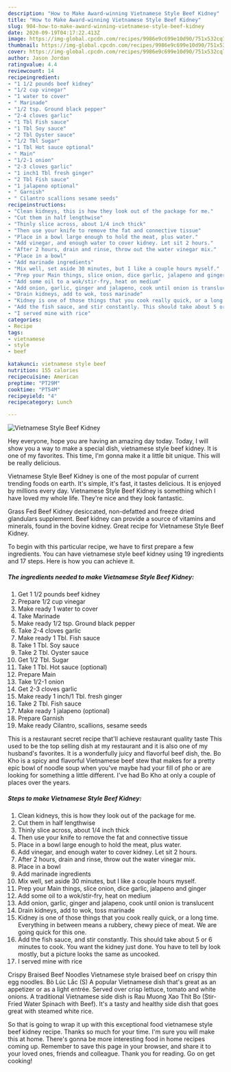 ```yaml
---
description: "How to Make Award-winning Vietnamese Style Beef Kidney"
title: "How to Make Award-winning Vietnamese Style Beef Kidney"
slug: 904-how-to-make-award-winning-vietnamese-style-beef-kidney
date: 2020-09-19T04:17:22.413Z
image: https://img-global.cpcdn.com/recipes/9986e9c699e10d90/751x532cq70/vietnamese-style-beef-kidney-recipe-main-photo.jpg
thumbnail: https://img-global.cpcdn.com/recipes/9986e9c699e10d90/751x532cq70/vietnamese-style-beef-kidney-recipe-main-photo.jpg
cover: https://img-global.cpcdn.com/recipes/9986e9c699e10d90/751x532cq70/vietnamese-style-beef-kidney-recipe-main-photo.jpg
author: Jason Jordan
ratingvalue: 4.4
reviewcount: 14
recipeingredient:
- "1 1/2 pounds beef kidney"
- "1/2 cup vinegar"
- "1 water to cover"
- " Marinade"
- "1/2 tsp. Ground black pepper"
- "2-4 cloves garlic"
- "1 Tbl Fish sauce"
- "1 Tbl Soy sauce"
- "2 Tbl Oyster sauce"
- "1/2 Tbl Sugar"
- "1 Tbl Hot sauce optional"
- " Main"
- "1/2-1 onion"
- "2-3 cloves garlic"
- "1 inch1 Tbl fresh ginger"
- "2 Tbl Fish sauce"
- "1 jalapeno optional"
- " Garnish"
- " Cilantro scallions sesame seeds"
recipeinstructions:
- "Clean kidneys, this is how they look out of the package for me."
- "Cut them in half lengthwise"
- "Thinly slice across, about 1/4 inch thick"
- "Then use your knife to remove the fat and connective tissue"
- "Place in a bowl large enough to hold the meat, plus water."
- "Add vinegar, and enough water to cover kidney. Let sit 2 hours."
- "After 2 hours, drain and rinse, throw out the water vinegar mix."
- "Place in a bowl"
- "Add marinade ingredients"
- "Mix well, set aside 30 minutes, but I like a couple hours myself."
- "Prep your Main things, slice onion, dice garlic, jalapeno and ginger"
- "Add some oil to a wok/stir-fry, heat on medium"
- "Add onion, garlic, ginger and jalapeno, cook until onion is translucent"
- "Drain kidneys, add to wok, toss marinade"
- "Kidney is one of those things that you cook really quick, or a long time. Everything in between means a rubbery, chewy piece of meat. We are going quick for this one."
- "Add the fish sauce, and stir constantly. This should take about 5 or 6 minutes to cook. You want the kidney just done. You have to tell by look mostly, but a picture looks the same as uncooked."
- "I served mine with rice"
categories:
- Recipe
tags:
- vietnamese
- style
- beef

katakunci: vietnamese style beef 
nutrition: 155 calories
recipecuisine: American
preptime: "PT29M"
cooktime: "PT54M"
recipeyield: "4"
recipecategory: Lunch

---
```



![Vietnamese Style Beef Kidney](https://img-global.cpcdn.com/recipes/9986e9c699e10d90/751x532cq70/vietnamese-style-beef-kidney-recipe-main-photo.jpg)

Hey everyone, hope you are having an amazing day today. Today, I will show you a way to make a special dish, vietnamese style beef kidney. It is one of my favorites. This time, I'm gonna make it a little bit unique. This will be really delicious.

Vietnamese Style Beef Kidney is one of the most popular of current trending foods on earth. It's simple, it's fast, it tastes delicious. It is enjoyed by millions every day. Vietnamese Style Beef Kidney is something which I have loved my whole life. They're nice and they look fantastic.

Grass Fed Beef Kidney desiccated, non-defatted and freeze dried glandulars supplement. Beef kidney can provide a source of vitamins and minerals, found in the bovine kidney. Great recipe for Vietnamese Style Beef Kidney.


To begin with this particular recipe, we have to first prepare a few ingredients. You can have vietnamese style beef kidney using 19 ingredients and 17 steps. Here is how you can achieve it.

<!--inarticleads1-->

##### The ingredients needed to make Vietnamese Style Beef Kidney:

1. Get 1 1/2 pounds beef kidney
1. Prepare 1/2 cup vinegar
1. Make ready 1 water to cover
1. Take  Marinade
1. Make ready 1/2 tsp. Ground black pepper
1. Take 2-4 cloves garlic
1. Make ready 1 Tbl. Fish sauce
1. Take 1 Tbl. Soy sauce
1. Take 2 Tbl. Oyster sauce
1. Get 1/2 Tbl. Sugar
1. Take 1 Tbl. Hot sauce (optional)
1. Prepare  Main
1. Take 1/2-1 onion
1. Get 2-3 cloves garlic
1. Make ready 1 inch/1 Tbl. fresh ginger
1. Take 2 Tbl. Fish sauce
1. Make ready 1 jalapeno (optional)
1. Prepare  Garnish
1. Make ready  Cilantro, scallions, sesame seeds


This is a restaurant secret recipe that&#39;ll achieve restaurant quality taste This used to be the top selling dish at my restaurant and it is also one of my husband&#39;s favorites. It is a wonderfully juicy and flavorful beef dish, the. Bo Kho is a spicy and flavorful Vietnamese beef stew that makes for a pretty epic bowl of noodle soup when you&#39;ve maybe had your fill of pho or are looking for something a little different. I&#39;ve had Bo Kho at only a couple of places over the years. 

<!--inarticleads2-->

##### Steps to make Vietnamese Style Beef Kidney:

1. Clean kidneys, this is how they look out of the package for me.
1. Cut them in half lengthwise
1. Thinly slice across, about 1/4 inch thick
1. Then use your knife to remove the fat and connective tissue
1. Place in a bowl large enough to hold the meat, plus water.
1. Add vinegar, and enough water to cover kidney. Let sit 2 hours.
1. After 2 hours, drain and rinse, throw out the water vinegar mix.
1. Place in a bowl
1. Add marinade ingredients
1. Mix well, set aside 30 minutes, but I like a couple hours myself.
1. Prep your Main things, slice onion, dice garlic, jalapeno and ginger
1. Add some oil to a wok/stir-fry, heat on medium
1. Add onion, garlic, ginger and jalapeno, cook until onion is translucent
1. Drain kidneys, add to wok, toss marinade
1. Kidney is one of those things that you cook really quick, or a long time. Everything in between means a rubbery, chewy piece of meat. We are going quick for this one.
1. Add the fish sauce, and stir constantly. This should take about 5 or 6 minutes to cook. You want the kidney just done. You have to tell by look mostly, but a picture looks the same as uncooked.
1. I served mine with rice


Crispy Braised Beef Noodles Vietnamese style braised beef on crispy thin egg noodles. Bò Lúc Lắc (S) A popular Vietnamese dish that&#39;s great as an appetizer or as a light entrée. Served over crisp lettuce, tomato and white onions. A traditional Vietnamese side dish is Rau Muong Xao Thit Bo (Stir-Fried Water Spinach with Beef). It&#39;s a tasty and healthy side dish that goes great with steamed white rice. 

So that is going to wrap it up with this exceptional food vietnamese style beef kidney recipe. Thanks so much for your time. I'm sure you will make this at home. There's gonna be more interesting food in home recipes coming up. Remember to save this page in your browser, and share it to your loved ones, friends and colleague. Thank you for reading. Go on get cooking!
